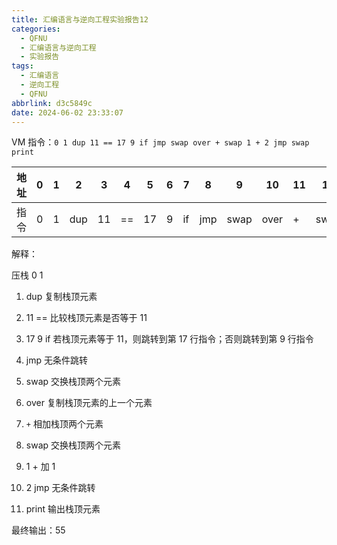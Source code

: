 ```yaml
---
title: 汇编语言与逆向工程实验报告12
categories:
  - QFNU
  - 汇编语言与逆向工程
  - 实验报告
tags:
  - 汇编语言
  - 逆向工程
  - QFNU
abbrlink: d3c5849c
date: 2024-06-02 23:33:07
---
```


VM 指令：`0 1 dup 11 == 17 9 if jmp swap over + swap 1 + 2 jmp swap print`

| 地址 | 0   | 1   | 2   | 3   | 4   | 5   | 6   | 7   | 8   | 9    | 10   | 11  | 12   | 13  | 14  | 15  | 16  | 17   | 18    |
| ---- | --- | --- | --- | --- | --- | --- | --- | --- | --- | ---- | ---- | --- | ---- | --- | --- | --- | --- | ---- | ----- |
| 指令 | 0   | 1   | dup | 11  | ==  | 17  | 9   | if  | jmp | swap | over | +   | swap | 1   | +   | 2   | jmp | swap | print |

解释：

压栈 0 1

1. dup 复制栈顶元素

2. 11 == 比较栈顶元素是否等于 11

3. 17 9 if 若栈顶元素等于 11，则跳转到第 17 行指令；否则跳转到第 9 行指令

4. jmp 无条件跳转

5. swap 交换栈顶两个元素

6. over 复制栈顶元素的上一个元素

7. `+` 相加栈顶两个元素

8. swap 交换栈顶两个元素

9. 1 + 加 1

10. 2 jmp 无条件跳转

11. print 输出栈顶元素

最终输出：55
